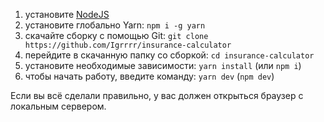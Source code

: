 1. установите [NodeJS](https://nodejs.org/en)
2. установите глобально Yarn: `npm i -g yarn`
3. скачайте сборку с помощью Git: `git clone https://github.com/Igrrrr/insurance-calculator`
4. перейдите в скачанную папку со сборкой: `cd insurance-calculator`
5. установите необходимые зависимости: `yarn install` (или `npm i`)
6. чтобы начать работу, введите команду: `yarn dev` (`npm dev`)

Если вы всё сделали правильно, у вас должен открыться браузер с локальным сервером.

